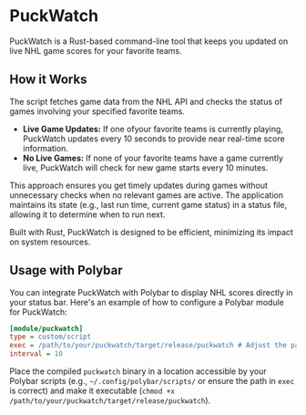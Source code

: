 # PuckWatch

PuckWatch is a Rust-based command-line tool that keeps you updated on live NHL game scores for your favorite teams.

## How it Works

The script fetches game data from the NHL API and checks the status of games involving your specified favorite teams.

- **Live Game Updates:** If one ofyour favorite teams is currently playing, PuckWatch updates every 10 seconds to provide near real-time score information.
- **No Live Games:** If none of your favorite teams have a game currently live, PuckWatch will check for new game starts every 10 minutes.

This approach ensures you get timely updates during games without unnecessary checks when no relevant games are active. The application maintains its state (e.g., last run time, current game status) in a status file, allowing it to determine when to run next.

Built with Rust, PuckWatch is designed to be efficient, minimizing its impact on system resources.

## Usage with Polybar

You can integrate PuckWatch with Polybar to display NHL scores directly in your status bar. Here's an example of how to configure a Polybar module for PuckWatch:

```ini
[module/puckwatch]
type = custom/script
exec = /path/to/your/puckwatch/target/release/puckwatch # Adjust the path to your PuckWatch executable
interval = 10
```

Place the compiled `puckwatch` binary in a location accessible by your Polybar scripts (e.g., `~/.config/polybar/scripts/` or ensure the path in `exec` is correct) and make it executable (`chmod +x /path/to/your/puckwatch/target/release/puckwatch`).